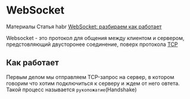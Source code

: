 # WebSocket

Материалы
Статья habr [WebSocket: разбираем как работает](https://habr.com/ru/sandbox/171066/)

Websocket - это протокол для общения между клиентом и сервером, предстовляющий двусторонее соединение, поверх протокола [TCP]()

## Как работает

Первым делом мы отправляем TCP-запрос на сервер, в котором говорим что хотим подключиться к серверу и ждем от него овтета. Такой процесс называется `рукопожатие`(Handshake)
